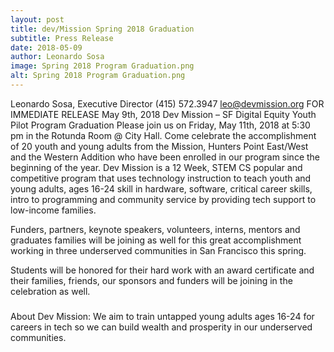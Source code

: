 ```yaml
---
layout: post
title: dev/Mission Spring 2018 Graduation
subtitle: Press Release
date: 2018-05-09
author: Leonardo Sosa
image: Spring 2018 Program Graduation.png
alt: Spring 2018 Program Graduation.png
---
```

Leonardo Sosa, Executive Director
(415) 572.3947
leo@devmission.org
FOR IMMEDIATE RELEASE
May 9th, 2018
Dev Mission – SF Digital Equity Youth Pilot Program Graduation
Please join us on Friday, May 11th, 2018 at 5:30 pm in the Rotunda Room @ City Hall. Come celebrate the accomplishment of 20 youth and young adults from the Mission, Hunters Point East/West and the Western Addition who have been enrolled in our program since the beginning of the year. 
Dev Mission is a 12 Week, STEM CS popular and competitive program that uses technology instruction to teach youth and young adults, ages 16-24 skill in hardware, software, critical career skills, intro to programming and community service by providing tech support to low-income families.
 
Funders, partners, keynote speakers, volunteers, interns, mentors and graduates families will be joining as well for this great accomplishment working in three underserved communities in San Francisco this spring.
 
Students will be honored for their hard work with an award certificate and their families, friends, our sponsors and funders will be joining in the celebration as well.
 
###
 
About Dev Mission: 
We aim to train untapped young adults ages 16-24 for careers in tech so we can build wealth and prosperity in our underserved communities.
